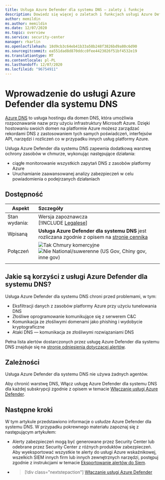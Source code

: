 ```yaml
---
title: Usługa Azure Defender dla systemu DNS — zalety i funkcje
description: Dowiedz się więcej o zaletach i funkcjach usługi Azure Defender dla systemu DNS
author: memildin
ms.author: memildin
ms.date: 12/07/2020
ms.topic: overview
ms.service: security-center
manager: rkarlin
ms.openlocfilehash: 18d9cb3c64eb41b33a58b248f3826bd9a80c6d90
ms.sourcegitcommit: ea551dad8d870ddcc0fee4423026f51bf4532e19
ms.translationtype: MT
ms.contentlocale: pl-PL
ms.lasthandoff: 12/07/2020
ms.locfileid: "96754911"
---
```

# <a name="introduction-to-azure-defender-for-dns"></a>Wprowadzenie do usługi Azure Defender dla systemu DNS

[Azure DNS](../dns/dns-overview.md) to usługa hostingu dla domen DNS, która umożliwia rozpoznawanie nazw przy użyciu infrastruktury Microsoft Azure. Dzięki hostowaniu swoich domen na platformie Azure możesz zarządzać rekordami DNS z zastosowaniem tych samych poświadczeń, interfejsów API, narzędzi i rozliczeń co w przypadku innych usług platformy Azure.

Usługa Azure Defender dla systemu DNS zapewnia dodatkową warstwę ochrony zasobów w chmurze, wykonując następujące działania:

- ciągłe monitorowanie wszystkich zapytań DNS z zasobów platformy Azure
- Uruchamianie zaawansowanej analizy zabezpieczeń w celu powiadomienia o podejrzanych działaniach

## <a name="availability"></a>Dostępność

|Aspekt|Szczegóły|
|----|:----|
|Stan wydania:|Wersja zapoznawcza<br>[!INCLUDE [Legalese](../../includes/security-center-preview-legal-text.md)] |
|Wpisaną|**Usługa Azure Defender dla systemu DNS** jest rozliczana zgodnie z opisem na [stronie cennika](security-center-pricing.md)|
|Połączeń|![Tak](./media/icons/yes-icon.png) Chmury komercyjne<br>![Nie](./media/icons/no-icon.png) National/suwerenne (US Gov, Chiny gov, inne gov)|
|||

## <a name="what-are-the-benefits-of-azure-defender-for-dns"></a>Jakie są korzyści z usługi Azure Defender dla systemu DNS?

Usługa Azure Defender dla systemu DNS chroni przed problemami, w tym:

- Eksfiltracji danych z zasobów platformy Azure przy użyciu tunelowania DNS
- Złośliwe oprogramowanie komunikujące się z serwerem C&C
- Komunikacja ze złośliwymi domenami jako phishing i wydobycie kryptograficzne
- Ataki DNS — komunikacja ze złośliwymi rozwiązaniami DNS 

Pełna lista alertów dostarczonych przez usługę Azure Defender dla systemu DNS znajduje się na [stronie odniesienia dotyczącej alertów](alerts-reference.md#alerts-dns).

## <a name="dependencies"></a>Zależności

Usługa Azure Defender dla systemu DNS nie używa żadnych agentów. 

Aby chronić warstwę DNS, Włącz usługę Azure Defender dla systemu DNS dla każdej subskrypcji zgodnie z opisem w temacie [Włączanie usługi Azure Defender](security-center-pricing.md).


## <a name="next-steps"></a>Następne kroki

W tym artykule przedstawiono informacje o usłudze Azure Defender dla systemu DNS. W przypadku pokrewnego materiału zapoznaj się z następującym artykułem: 

- Alerty zabezpieczeń mogą być generowane przez Security Center lub odebrane przez Security Center z różnych produktów zabezpieczeń. Aby wyeksportować wszystkie te alerty do usługi Azure wskaźnikowej, wszelkich SIEM innych firm lub innych zewnętrznych narzędzi, postępuj zgodnie z instrukcjami w temacie [Eksportowanie alertów do Siem](continuous-export.md).

- > [!div class="nextstepaction"]
    > [Włączanie usługi Azure Defender](security-center-pricing.md)